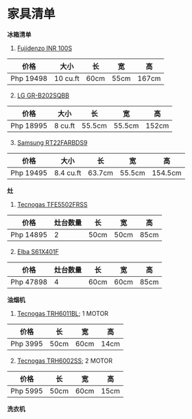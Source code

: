 # 家具清单

**冰箱清单**
1. [Fujidenzo INR 100S](https://www.abenson.com/fujidenzo-inr-100s.html)

| 价格 | 大小 | 长 | 宽 | 高 |
| -- | -- | -- | -- | -- |
| Php 19498 | 10 cu.ft | 60cm | 55cm | 167cm |

2. [LG GR-B202SQBB](https://www.abenson.com/gr-b202sqbb.html)

| 价格 | 大小 | 长 | 宽 | 高 |
| -- | -- | -- | -- | -- |
| Php 18995 | 8 cu.ft | 55.5cm | 55.5cm | 152cm |

3. [Samsung RT22FARBDS9](https://www.abenson.com/samsung-rt22farbds9.html)

| 价格 | 大小 | 长 | 宽 | 高 |
| -- | -- | -- | -- | -- |
| Php 19495 | 8.4 cu.ft | 63.7cm | 55.5cm | 154.5cm |

**灶**
1. [Tecnogas TFE5502FRSS](https://www.abenson.com/tecnogas-tfe5502frss.html)

| 价格 | 灶台数量 | 长 | 宽 | 高 |
| -- | -- | -- | -- | -- |
| Php 14895 | 2 | 50cm | 50cm | 85cm |

2. [Elba S61X401F](https://www.abenson.com/s61x401f.html)

| 价格 | 灶台数量 | 长 | 宽 | 高 |
| -- | -- | -- | -- | -- |
| Php 47898 | 4 | 60cm | 60cm | 85cm |

**油烟机**
1. [Tecnogas TRH6011BL](https://www.abenson.com/trh6011bl.html); 1 MOTOR

| 价格 | 长 | 宽 | 高 |
| -- | -- | -- | -- |
| Php 3995 | 50cm | 60cm | 14cm |

2. [Tecnogas TRH6002SS](https://www.abenson.com/trh6002ss.html); 2 MOTOR

| 价格 | 长 | 宽 | 高 |
| -- | -- | -- | -- |
| Php 5995 | 50cm | 60cm | 15cm |

**洗衣机**
